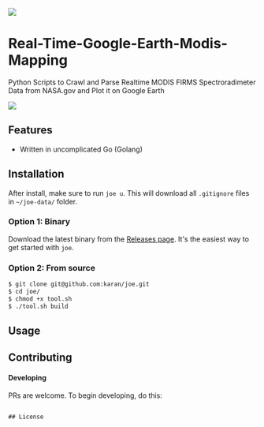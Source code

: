 ![](http://i.imgur.com/y8g506n.png?1)

# Real-Time-Google-Earth-Modis-Mapping

Python Scripts to Crawl and Parse Realtime MODIS FIRMS Spectroradimeter Data from NASA.gov and Plot it on Google Earth

![](http://i.imgur.com/2tAksHG.gif)

## Features

- Written in uncomplicated Go (Golang)


## Installation

After install, make sure to run `joe u`. This will download all `.gitignore` files in `~/joe-data/` folder.

### Option 1: Binary

Download the latest binary from the [Releases page](https://github.com/karan/joe/releases). It's the easiest way to get started with `joe`.

### Option 2: From source

```bash
$ git clone git@github.com:karan/joe.git
$ cd joe/
$ chmod +x tool.sh
$ ./tool.sh build
```

## Usage

## Contributing


#### Developing

PRs are welcome. To begin developing, do this:


```

## License
```
